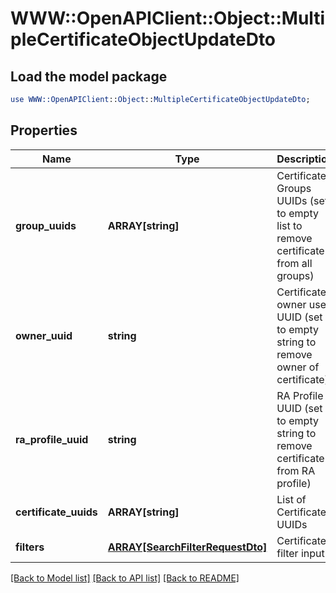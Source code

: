 # WWW::OpenAPIClient::Object::MultipleCertificateObjectUpdateDto

## Load the model package
```perl
use WWW::OpenAPIClient::Object::MultipleCertificateObjectUpdateDto;
```

## Properties
Name | Type | Description | Notes
------------ | ------------- | ------------- | -------------
**group_uuids** | **ARRAY[string]** | Certificate Groups UUIDs (set to empty list to remove certificate from all groups) | [optional] 
**owner_uuid** | **string** | Certificate owner user UUID (set to empty string to remove owner of certificate) | [optional] 
**ra_profile_uuid** | **string** | RA Profile UUID (set to empty string to remove certificate from RA profile) | [optional] 
**certificate_uuids** | **ARRAY[string]** | List of Certificate UUIDs | [optional] 
**filters** | [**ARRAY[SearchFilterRequestDto]**](SearchFilterRequestDto.md) | Certificate filter input | [optional] 

[[Back to Model list]](../README.md#documentation-for-models) [[Back to API list]](../README.md#documentation-for-api-endpoints) [[Back to README]](../README.md)


